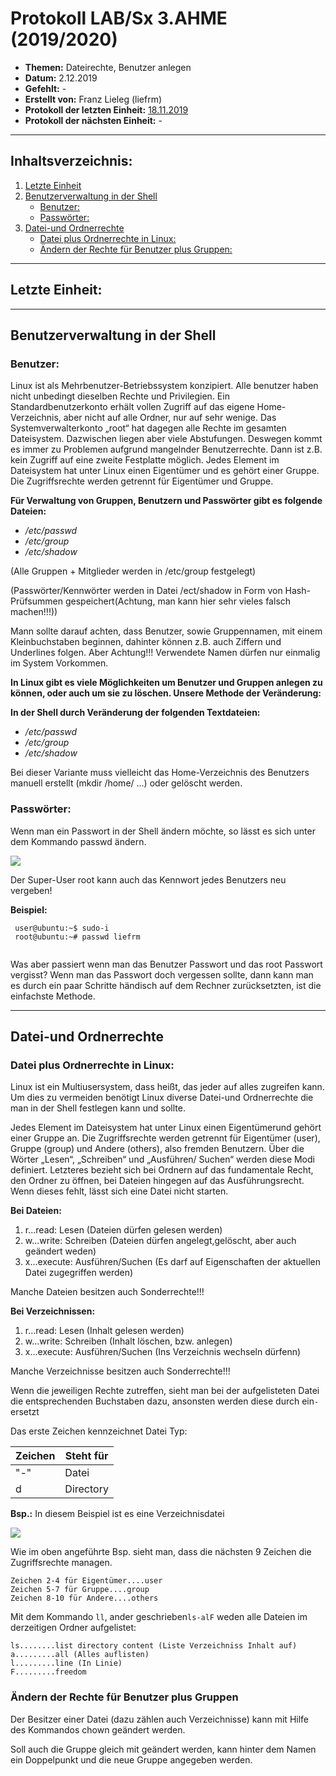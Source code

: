 # Protokoll LAB/Sx 3.AHME (2019/2020)

* **Themen:** Dateirechte, Benutzer anlegen
* **Datum:** 2.12.2019
* **Gefehlt:** -
* **Erstellt von:** Franz Lieleg (liefrm)
* **Protokoll der letzten Einheit:** [18.11.2019](https://github.com/HTLMechatronics/m17-3ahme-la1-sx/blob/liefrm17/SxLab%20Protokolle/protokoll-1_liefrm17_2019-11-18.md)
* **Protokoll der nächsten Einheit:** -

---------------------------------------------------------------------------------------------------------------------------------------
## Inhaltsverzeichnis:

1. [Letzte Einheit](#letzte-einheit)
1. [Benutzerverwaltung in der Shell](#benutzerverwaltung-in-der-shell)
    * [Benutzer:](#benutzer)
    * [Passwörter:](#passwörter)
1. [Datei-und Ordnerrechte](#datei-und-ordnerrechte)
    * [Datei plus Ordnerrechte in Linux:](#datei-plus-ordnerrechte-in-linux)
    * [Ändern der Rechte für Benutzer plus Gruppen:](#ändern-der-rechte-für-benutzer-plus-gruppen)





-------------------------------------------------------------------------------------------------------------------------------------------
## Letzte Einheit:
-------------------------------------------------------------------------------------------------------------------------------------------
## Benutzerverwaltung in der Shell

### Benutzer:
Linux ist als Mehrbenutzer-Betriebssystem konzipiert. Alle benutzer haben nicht unbedingt dieselben Rechte und Privilegien. Ein Standardbenutzerkonto erhält vollen Zugriff auf das eigene Home-Verzeichnis, aber nicht auf alle Ordner, nur auf sehr wenige. Das Systemverwalterkonto „root“ hat dagegen alle Rechte im gesamten Dateisystem. Dazwischen liegen aber viele Abstufungen. Deswegen kommt es immer zu Problemen aufgrund mangelnder Benutzerrechte. Dann ist z.B. kein Zugriff auf eine zweite Festplatte möglich. Jedes Element im Dateisystem hat unter Linux einen Eigentümer und es gehört einer Gruppe. Die Zugriffsrechte werden getrennt für Eigentümer und Gruppe.

**Für Verwaltung von Gruppen, Benutzern und Passwörter gibt es folgende Dateien:**

* */etc/passwd* 
* */etc/group* 
* */etc/shadow* 

(Alle Gruppen + Mitglieder werden in /etc/group festgelegt)

(Passwörter/Kennwörter werden in Datei /ect/shadow in Form von Hash-Prüfsummen gespeichert(Achtung, man kann hier sehr                    vieles falsch machen!!!))

Mann sollte darauf achten, dass Benutzer, sowie Gruppennamen, mit einem Kleinbuchstaben beginnen, dahinter können z.B. auch Ziffern und Underlines folgen. Aber Achtung!!! Verwendete Namen dürfen nur einmalig im System Vorkommen.


**In Linux gibt es viele Möglichkeiten um Benutzer und Gruppen anlegen zu können, oder auch um sie zu löschen. Unsere Methode der Veränderung:**

 **In der Shell durch Veränderung der folgenden Textdateien:**
* */etc/passwd*
* */etc/group*
* */etc/shadow*

Bei dieser Variante muss vielleicht das Home-Verzeichnis des Benutzers manuell erstellt (mkdir /home/ ...) oder gelöscht werden.



### Passwörter:

Wenn man ein Passwort in der Shell ändern möchte, so lässt es sich unter dem Kommando passwd ändern.

![](https://static.giga.de/wp-content/uploads/2015/04/linux-passwort-%C3%A4ndern-terminal.jpg)

Der Super-User root kann auch das Kennwort jedes Benutzers neu vergeben!

**Beispiel:**
```
 user@ubuntu:~$ sudo-i
 root@ubuntu:~# passwd liefrm
 
```


Was aber passiert wenn man das Benutzer Passwort und das root Passwort vergisst?
Wenn man das Passwort doch vergessen sollte, dann kann man es durch ein paar Schritte händisch auf dem Rechner zurücksetzten, ist die einfachste Methode. 

-------------------------------------------------------------------------------------------------------------------------------------------
## Datei-und Ordnerrechte

### Datei plus Ordnerrechte in Linux:

Linux ist ein Multiusersystem, dass heißt, das jeder auf alles zugreifen kann. Um dies zu vermeiden benötigt Linux diverse Datei-und Ordnerrechte die man in der Shell festlegen kann und sollte.

Jedes Element im Dateisystem hat unter Linux einen Eigentümerund gehört einer Gruppe an. Die Zugriffsrechte werden getrennt für Eigentümer (user), Gruppe (group) und Andere (others), also fremden Benutzern. Über die Wörter „Lesen“, „Schreiben“ und „Ausführen/ Suchen“ werden diese Modi definiert. Letzteres bezieht sich bei Ordnern auf das fundamentale Recht, den Ordner zu öffnen, bei Dateien hingegen auf das Ausführungsrecht. Wenn dieses fehlt, lässt sich eine Datei nicht starten. 

**Bei Dateien:**

1. r...read: Lesen (Dateien dürfen gelesen werden)
2. w...write: Schreiben (Dateien dürfen angelegt,gelöscht, aber auch geändert weden)
3. x...execute: Ausführen/Suchen (Es darf auf Eigenschaften der aktuellen Datei zugegriffen werden)

Manche Dateien besitzen auch Sonderrechte!!!

**Bei Verzeichnissen:**

1. r...read: Lesen (Inhalt gelesen werden)
2. w...write: Schreiben (Inhalt löschen, bzw. anlegen)
3. x...execute: Ausführen/Suchen (Ins Verzeichnis wechseln dürfenn)

Manche Verzeichnisse besitzen auch Sonderrechte!!!

Wenn die jeweiligen Rechte zutreffen, sieht man bei der aufgelisteten Datei die entsprechenden Buchstaben dazu, ansonsten werden diese durch ein```-```ersetzt

Das erste Zeichen kennzeichnet Datei Typ:

| Zeichen | Steht für |
|-----------|-------------------|
| "-" | Datei |
| d | Directory |


**Bsp.:** In diesem Beispiel ist es eine Verzeichnisdatei

 ![](http://i.imgur.com/OzXZ6.png)
 
 Wie im oben angeführte Bsp. sieht man, dass die nächsten 9 Zeichen die Zugriffsrechte managen.
 ```
 Zeichen 2-4 für Eigentümer....user
 Zeichen 5-7 für Gruppe....group
 Zeichen 8-10 für Andere....others
 ```


Mit dem Kommando ```ll```, ander geschrieben```ls-alF``` weden alle Dateien im derzeitigen Ordner aufgelistet:

```
ls........list directory content (Liste Verzeichniss Inhalt auf)
a.........all (Alles auflisten)
l.........line (In Linie)
F.........freedom
```

### Ändern der Rechte für Benutzer plus Gruppen
Der Besitzer einer Datei (dazu zählen auch Verzeichnisse) kann mit Hilfe des Kommandos chown geändert werden.

Soll auch die Gruppe gleich mit geändert werden, kann hinter dem Namen ein Doppelpunkt und die neue Gruppe angegeben werden.





 
 

